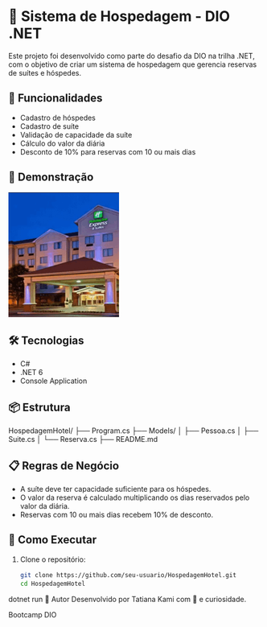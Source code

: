 # 🏨 Sistema de Hospedagem - DIO .NET

Este projeto foi desenvolvido como parte do desafio da DIO na trilha .NET, 
com o objetivo de criar um sistema de hospedagem que gerencia reservas de suítes e hóspedes.

## 🚀 Funcionalidades

- Cadastro de hóspedes
- Cadastro de suíte
- Validação de capacidade da suíte
- Cálculo do valor da diária
- Desconto de 10% para reservas com 10 ou mais dias

## 📸 Demonstração

![Demonstração do Projeto](hotel_gif.png)

## 🛠 Tecnologias

- C#
- .NET 6
- Console Application

## 📦 Estrutura

HospedagemHotel/ ├── Program.cs ├── Models/ │   ├── Pessoa.cs │   ├── Suite.cs │   └── Reserva.cs ├── README.md


## 📋 Regras de Negócio

- A suíte deve ter capacidade suficiente para os hóspedes.
- O valor da reserva é calculado multiplicando os dias reservados pelo valor da diária.
- Reservas com 10 ou mais dias recebem 10% de desconto.

## 🧪 Como Executar

1. Clone o repositório:
   ```bash
   git clone https://github.com/seu-usuario/HospedagemHotel.git
   cd HospedagemHotel
dotnet run
🧠 Autor
Desenvolvido por Tatiana Kami com 💙 e curiosidade.

Bootcamp DIO
